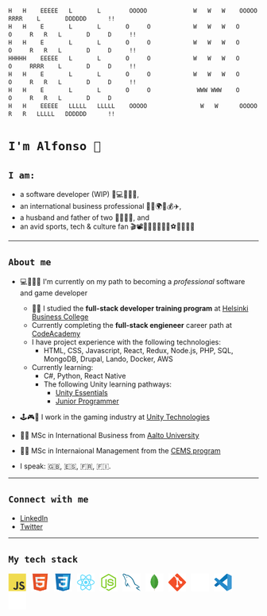 ```
H   H    EEEEE   L       L        OOOOO             W   W   W    OOOOO      RRRR    L       DDDDDD      !!
H   H    E       L       L       O     O            W   W   W   O     O     R   R   L       D     D     !!
H   H    E       L       L       O     O            W   W   W   O     O     R   R   L       D     D     !!
HHHHH    EEEEE   L       L       O     O            W   W   W   O     O     RRRR    L       D     D     !!
H   H    E       L       L       O     O            W   W   W   O     O     R   R   L       D     D     !!
H   H    E       L       L       O     O             WWW WWW    O     O     R   R   L       D     D
H   H    EEEEE   LLLLL   LLLLL    OOOOO               W   W      OOOOO      R   R   LLLLL   DDDDDD      !!
```

# `I'm Alfonso 👋`

## `I am:`

- a software developer (WIP) 🤖💻👨🏽‍💻,
- an international business professional 👨‍🎓🌍💼💰✈️,
- a husband and father of two 👨‍👩‍👧‍👦, and
- an avid sports, tech & culture fan 🎬📽🏂🏼🏒🚵🏼‍♂️⚽️📡📱🎼🎹

---

## `About me`

- 💻👨🏽‍💻 I'm currently on my path to becoming a _professional_ software and game developer

  - 👨‍🎓 I studied the **full-stack developer training program** at [Helsinki Business College](https://en.bc.fi/)
  - Currently completing the **full-stack engieneer** career path at [CodeAcademy](www.codeacademy.com)
  - I have project experience with the following technologies:
    - HTML, CSS, Javascript, React, Redux, Node.js, PHP, SQL, MongoDB, Drupal, Lando, Docker, AWS
  - Currently learning:
    - C#, Python, React Native
    - The following Unity learning pathways:
      - [Unity Essentials](https://learn.unity.com/pathway/unity-essentials)
      - [Junior Programmer](https://learn.unity.com/pathway/junior-programmer)

- 🕹🎮👾 I work in the gaming industry at [Unity Technologies](www.unity3d.com)
- 👨‍🎓 MSc in International Business from [Aalto University](https://www.aalto.fi/en)
- 👨‍🎓 MSc in Internaional Management from the [CEMS program](https://cems.org/cems-mim)
- I speak: 🇬🇧, 🇪🇸, 🇫🇷, 🇫🇮.

---

## `Connect with me`

- [LinkedIn](https://www.linkedin.com/in/ortizpalma/)
- [Twitter](https://twitter.com/aortizpalma)

---

## `My tech stack`

<!-- ![JavaScript](/images_small/js.png "JavaScript") -->

<img align="left" alt="CSS3" width="36px" src="https://raw.githubusercontent.com/aortizpalma/aortizpalma/99b306e38b655eeb11c71689e23864b49229df41/images/js.svg" style="padding-right:10px;" />

<img align="left" alt="CSS3" width="36px" src="https://raw.githubusercontent.com/aortizpalma/aortizpalma/99b306e38b655eeb11c71689e23864b49229df41/images/html5.svg" style="padding-right:10px;" />

<img align="left" alt="CSS3" width="36px" src="https://raw.githubusercontent.com/aortizpalma/aortizpalma/99b306e38b655eeb11c71689e23864b49229df41/images/css3.svg" style="padding-right:10px;" />

<img align="left" alt="CSS3" width="36px" src="https://raw.githubusercontent.com/aortizpalma/aortizpalma/99b306e38b655eeb11c71689e23864b49229df41/images/react.svg" style="padding-right:10px;" />

<img align="left" alt="CSS3" width="36px" src="https://raw.githubusercontent.com/aortizpalma/aortizpalma/99b306e38b655eeb11c71689e23864b49229df41/images/nodejs.svg" style="padding-right:10px;" />

<img align="left" alt="CSS3" width="36px" src="https://raw.githubusercontent.com/aortizpalma/aortizpalma/99b306e38b655eeb11c71689e23864b49229df41/images/mysql.svg" style="padding-right:10px;" />

<img align="left" alt="CSS3" width="36px" src="https://raw.githubusercontent.com/aortizpalma/aortizpalma/99b306e38b655eeb11c71689e23864b49229df41/images/mongodb.svg" style="padding-right:10px;" />

<img align="left" alt="CSS3" width="36px" src="https://raw.githubusercontent.com/aortizpalma/aortizpalma/99b306e38b655eeb11c71689e23864b49229df41/images/git.svg" style="padding-right:10px;" />

<img align="left" alt="CSS3" width="36px" src="https://raw.githubusercontent.com/aortizpalma/aortizpalma/99b306e38b655eeb11c71689e23864b49229df41/images/github.png" style="padding-right:10px;" />

<img align="left" alt="CSS3" width="36px" src="https://raw.githubusercontent.com/aortizpalma/aortizpalma/99b306e38b655eeb11c71689e23864b49229df41/images/vscode.svg" style="padding-right:10px;" />

<img align="left" alt="CSS3" width="36px" src="https://raw.githubusercontent.com/aortizpalma/aortizpalma/99b306e38b655eeb11c71689e23864b49229df41/images/cl.svg" style="padding-right:10px;" />
